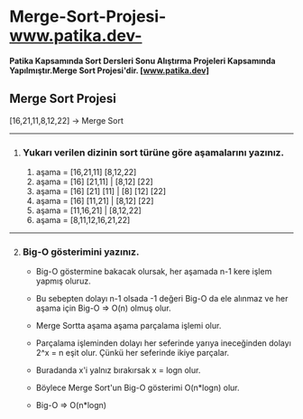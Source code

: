 # Merge-Sort-Projesi-www.patika.dev-

**Patika Kapsamında Sort Dersleri Sonu Alıştırma Projeleri Kapsamında Yapılmıştır.Merge Sort Projesi'dir. [www.patika.dev]**

## Merge Sort Projesi

 [16,21,11,8,12,22] -> Merge Sort

----------------------------
1. ### Yukarı verilen dizinin sort türüne göre aşamalarını yazınız.

    1. aşama = [16,21,11] [8,12,22]
    2. aşama = [16] [21,11] | [8,12] [22]
    3. aşama = [16] [21] [11] | [8] [12] [22]
    4. aşama = [16] [11,21] | [8,12] [22]
    5. aşama = [11,16,21] | [8,12,22]
    5. aşama = [8,11,12,16,21,22]

----------------------------
2. ### Big-O gösterimini yazınız.
    
    - Big-O göstermine bakacak olursak, her aşamada n-1 kere işlem yapmış oluruz. 
    - Bu sebepten dolayı n-1 olsada -1 değeri Big-O da ele alınmaz ve her aşama için Big-O => O(n) olmuş olur.
    - Merge Sortta aşama aşama parçalama işlemi olur.
    - Parçalama işleminden dolayı her seferinde yarıya ineceğinden dolayı  2^x = n eşit olur. Çünkü her seferinde ikiye parçalar.
    - Buradanda x'i yalnız bırakırsak x = logn olur. 
    - Böylece Merge Sort'un Big-O gösterimi O(n*logn) olur.

    - Big-O => O(n*logn)

    
    

